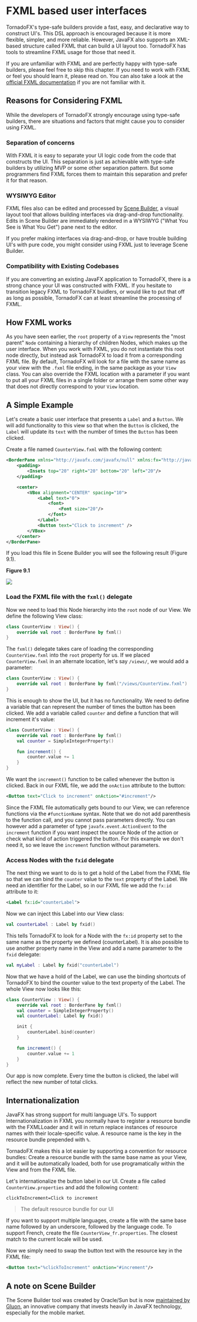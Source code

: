 # FXML based user interfaces

TornadoFX's type-safe builders provide a fast, easy, and declarative way to construct UI's. This DSL approach is encouraged because it is more flexible, simpler, and more reliable. However, JavaFX also supports an XML-based structure called FXML that can build a UI layout too. TornadoFX has tools to streamline FXML usage for those that need it. 

If you are unfamiliar with FXML and are perfectly happy with type-safe builders, please feel free to skip this chapter. If you need to work with FXML or feel you should learn it, please read on. You can also take a look at the [official FXML documentation](https://docs.oracle.com/javase/8/javafx/fxml-tutorial/why_use_fxml.htm) if you are not familiar with it. 

## Reasons for Considering FXML

While the developers of TornadoFX strongly encourage using type-safe builders, there are situations and factors that might cause you to consider using FXML. 

### Separation of concerns
With FXML it is easy to separate your UI logic code from the code that constructs the UI. This separation is just as achievable with type-safe builders by utilizing MVP or some other separation pattern. But some programmers find FXML forces them to maintain this separation and prefer it for that reason.

### WYSIWYG Editor

FXML files also can be edited and processed by [Scene Builder](http://www.oracle.com/technetwork/java/javase/downloads/javafxscenebuilder-info-2157684.html), a visual layout tool that allows building interfaces via drag-and-drop functionality. Edits in Scene Builder are immediately rendered in a WYSIWYG ("What You See is What You Get") pane next to the editor.

If you prefer making interfaces via drag-and-drop, or have trouble building UI's with pure code, you might consider using FXML just to leverage Scene Builder.

### Compatibility with Existing Codebases

If you are converting an existing JavaFX application to TornadoFX, there is a strong chance your UI was constructed with FXML. If you hesitate to transition legacy FXML to TornadoFX buidlers, or would like to put that off as long as possible, TornadoFX can at least streamline the processing of FXML.


## How FXML works

As you have seen earlier, the `root` property of a `View` represents the "most parent" `Node`  containing a hierarchy of children Nodes, which makes up the user interface. When you work with FXML, you do not instantiate this root node directly, but instead ask TornadoFX to load it from a corresponding FXML file. By default, TornadoFX will look for a file with the same name as your view with the `.fxml` file ending, in the same package as your `View` class. You can also override the FXML location with a parameter if you want to put all your FXML files in a single folder or arrange them some other way that does not directly correspond to your `View` location.

## A Simple Example

Let's create a basic user interface that presents a `Label` and a `Button`. We will add functionality to this view so that when the `Button` is clicked, the `Label` will update its `text` with the number of times the `Button` has been clicked.

Create a file named `CounterView.fxml` with the following content:

```xml
<BorderPane xmlns="http://javafx.com/javafx/null" xmlns:fx="http://javafx.com/fxml/1">
    <padding>
        <Insets top="20" right="20" bottom="20" left="20"/>
    </padding>

    <center>
        <VBox alignment="CENTER" spacing="10">
            <Label text="0">
                <font>
                    <Font size="20"/>
                </font>
            </Label>
            <Button text="Click to increment" />
        </VBox>
    </center>
</BorderPane>
```

If you load this file in Scene Builder you will see the following result (Figure 9.1). 


**Figure 9.1**

![](http://i.imgur.com/WulUHYa.png)


### Load the FXML file with the `fxml()` delegate

Now we need to load this Node hierarchy into the `root` node of our View. We define the following View class:

```kotlin
class CounterView : View() {
    override val root : BorderPane by fxml()
}
```

The `fxml()` delegate takes care of loading the corresponding `CounterView.fxml` into the `root` property for us. If we placed `CounterView.fxml` in an alternate location, let's say `/views/`, we would add a parameter:

```kotlin
class CounterView : View() {
    override val root : BorderPane by fxml("/views/CounterView.fxml")
}
```

This is enough to show the UI, but it has no functionality. We need to define a variable that can represent the number of times the button has been clicked. We add a variable called `counter` and define a function that will increment it's value:

```kotlin
class CounterView : View() {
    override val root : BorderPane by fxml()
    val counter = SimpleIntegerProperty()

    fun increment() {
        counter.value += 1
    }
}
```

We want the `increment()` function to be called whenever the button is clicked. Back in our FXML file, we add the `onAction` attribute to the button:

```xml
<Button text="Click to increment" onAction="#increment"/>
```

Since the FXML file automatically gets bound to our View, we can reference functions via the `#functionName` syntax. Note that we do not add parenthesis to the function call, and you cannot pass parameters directly. You can however add a parameter of type `javafx.event.ActionEvent` to the `increment` function if you want inspect the source Node of the action or check what kind of action triggered the button. For this example we don't need it, so we leave the `increment` function without parameters.

### Access Nodes with the `fxid` delegate

The next thing we want to do is to get a hold of the Label from the FXML file so that we can bind the `counter` value to the `text` property of the Label. We need an identifier for the Label, so in our FXML file we add the `fx:id` attribute to it:

```xml
<Label fx:id="counterLabel">
```

Now we can inject this Label into our View class:

```kotlin
val counterLabel : Label by fxid()
```

This tells TornadoFX to look for a Node with the `fx:id` property set to the same name as the property we defined (counterLabel). It is also possible to use another property name in the View and add a name parameter to the `fxid` delegate:

```kotlin
val myLabel : Label by fxid("counterLabel")
```

Now that we have a hold of the Label, we can use the binding shortcuts of TornadoFX to bind the counter value to the text property of the Label. The whole View now looks like this:

```kotlin
class CounterView : View() {
    override val root : BorderPane by fxml()
    val counter = SimpleIntegerProperty()
    val counterLabel: Label by fxid()

    init {
        counterLabel.bind(counter)
    }

    fun increment() {
        counter.value += 1
    }
}
```

Our app is now complete. Every time the button is clicked, the label will reflect the new number of total clicks.

## Internationalization

JavaFX has strong support for multi language UI's. To support Internationalization in FXML you normally have to register a resource bundle with the FXMLLoader and it will in return replace instances of resource names with their locale-specific value. A resource name is the key in the resource bundle prepended with `%`.

TornadoFX makes this a lot easier by supporting a convention for resource bundles: Create a resource bundle with the same base name as your View, and it will be automatically loaded, both for use programatically within the View and from the FXML file.

Let's internationalize the button label in our UI. Create a file called `CounterView.properties` and add the following content:

```
clickToIncrement=Click to increment
```
> The default resource bundle for our UI

If you want to support multiple languages, create a file with the same base name followed by an underscore, followed by the language code. To support French, create the file `CounterView_fr.properties`. The closest match to the current locale will be used.

Now we simply need to swap the button text with the resource key in the FXML file:

```xml
<Button text="%clickToIncrement" onAction="#increment"/>
```

## A note on Scene Builder

The Scene Builder tool was created by Oracle/Sun but is now [maintained by Gluon](http://gluonhq.com/labs/scene-builder/), an innovative company that invests heavily in JavaFX technology, especially for the mobile market.